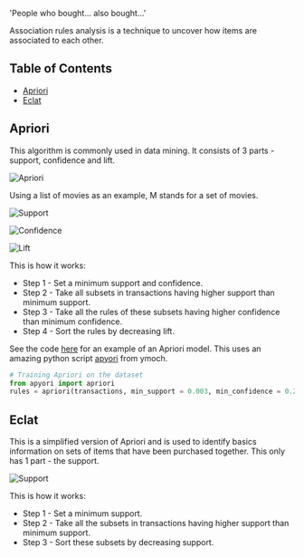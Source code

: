 'People who bought... also bought...'

Association rules analysis is a technique to uncover how items are associated to each other.

## Table of Contents
* [Apriori](#apriori)
* [Eclat](#eclat)

## Apriori
This algorithm is commonly used in data mining. It consists of 3 parts - support, confidence and lift. 

![Apriori](https://acius.co.uk/wp-content/themes/acius/machine_learning/imgs/ml/apriori.png)

Using a list of movies as an example, M stands for a set of movies.

![Support](https://acius.co.uk/wp-content/themes/acius/machine_learning/imgs/ml/apriori-support.png)

![Confidence](https://acius.co.uk/wp-content/themes/acius/machine_learning/imgs/ml/apriori-confidence.png)

![Lift](https://acius.co.uk/wp-content/themes/acius/machine_learning/imgs/ml/apriori-lift.png)

This is how it works:
* Step 1 - Set a minimum support and confidence.
* Step 2 - Take all subsets in transactions having higher support than minimum support.
* Step 3 - Take all the rules of these subsets having higher confidence than minimum confidence.
* Step 4 - Sort the rules by decreasing lift.

See the code [here](https://github.com/Achronus/Machine-Learning-101/blob/master/coding_templates_and_data_files/machine_learning/4.%20association_rule_learning/0.%20apriori.py) for an example of an Apriori model. This uses an amazing python script [apyori](https://github.com/ymoch/apyori) from ymoch.

```python
# Training Apriori on the dataset
from apyori import apriori
rules = apriori(transactions, min_support = 0.003, min_confidence = 0.2, min_lift = 3, min_length = 2)
```

## Eclat
This is a simplified version of Apriori and is used to identify basics information on sets of items that have been purchased together. This only has 1 part - the support.

![Support](https://acius.co.uk/wp-content/themes/acius/machine_learning/imgs/ml/apriori-support.png)

This is how it works:
* Step 1 - Set a minimum support.
* Step 2 - Take all the subsets in transactions having higher support than minimum support.
* Step 3 - Sort these subsets by decreasing support.